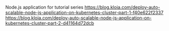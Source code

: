 Node.js application for tutorial series
https://blog.kloia.com/deploy-auto-scalable-node-js-application-on-kubernetes-cluster-part-1-f40e622f2337
https://blog.kloia.com/deploy-auto-scalable-node-js-application-on-kubernetes-cluster-part-2-d41164d72dcb
